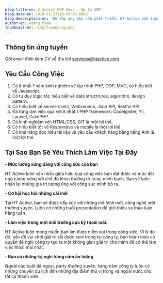 ```yaml
---
blog-title-en: 2 Junior PHP Devs - Up to 10M
blog-date-en: 2019-11-27T10:43:46.696Z
blog-description-en: 'Để đáp ứng nhu cầu phát triển, HT Active cần tuyển 2 PHP Developer.'
author-en: Hoàng Phạm
thumbnail-en: /img/tuyendung.png
---
```

## Thông tin ứng tuyển

Gởi email đính kèm CV về địa chỉ [services@htactive.com](services@htactive.com)

## Yêu Cầu Công Việc

1. Có ít nhất 1 năm kinh nghiệm về lập trình PHP, OOP, MVC, có hiểu biết về Javascript.
2. Có tư duy logic tốt, hiểu biết về data structrures, algorithm, design pattern.
3. Có hiểu biết về server-client, Webservice, Json API, Restful API.
4. Đã từng làm việc qua với ít nhất 1 PHP framework: Codeigniter, Yii, Laravel, CakePHP.
5. Có kinh nghiệm với: HTML/CSS, GIT là một lợi thế.
6. Có hiểu biết tốt về Responsive và mobile là một lợi thế.
7. Có khả năng đọc hiểu tài liệu và yêu cầu khách hàng bằng tiếng Anh là một lợi thế

## Tại Sao Bạn Sẽ Yêu Thích Làm Việc Tại Đây

**\- Mức lương xứng đáng với công sức của bạn**

HT Active luôn cân nhắc giữa hiệu quả công việc bạn đạt được và mức đãi ngộ tương xứng với chế độ khen thưởng rõ ràng, minh bạch. Bạn sẽ luôn nhận lại những giá trị tương ứng với công sức mình bỏ ra.

**\- Cơ hội học hỏi những cái mới**

Tại HT Active, bạn sẽ được tiếp xúc với những mô hình mới, công nghệ mới thường xuyên. Luôn có những buổi presentation để giới thiệu và thảo luận hàng tuần.

**\- Làm việc trong một môi trường cực kỳ thoải mái.**

HT Active luôn mong muốn bạn tìm được niềm vui trong công việc. Vì lý do đó, vấn đề vui chơi giải trí rất được xem trọng tại công ty, bạn hoàn toàn có quyền đề nghị công ty tạo ra một không gian giải trí cho mình để có thể làm việc thoải mái nhất.

**\- Bạn có những kỳ nghỉ hàng năm ấn tượng**

Ngoài các buổi dã ngoại, party thường xuyên, hàng năm công ty luôn có những chuyến du lịch đến những địa điểm thú vị trong và ngoài nước cho tất cả thành viên.
